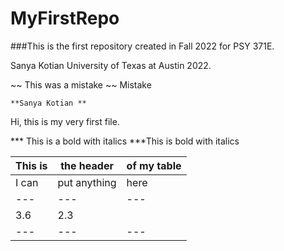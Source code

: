 # MyFirstRepo

###This is the first repository created in Fall 2022 for PSY 371E. 

Sanya Kotian University of Texas at Austin 2022. 

 ~~ This was a mistake ~~ Mistake 
 
 	**Sanya Kotian **

Hi, this is my very first file. 

*** This is a bold with italics ***This is bold with italics

|This is | the header | of my table |
|---|---|---|
|I can| put anything | here |
|---|---|---|
|3.6|2.3||5.3|
|---|---|---|
